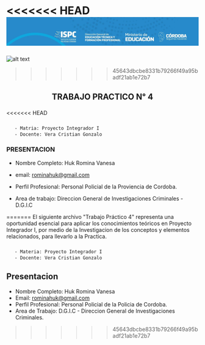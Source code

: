 <<<<<<< HEAD
![alt text](src/encabezado.jpg)
=======
![alt text](../src/encabezado.png)
>>>>>>> 45643dbcbe8331b79266f49a95badf21ab1e72b7

## <p style="text-align: center;">TRABAJO PRACTICO N° 4</p>


<<<<<<< HEAD
### <p>  
       - Matria: Proyecto Integrador I
       - Docente: Vera Cristian Gonzalo
</P>

### PRESENTACION

- Nombre Completo: Huk Romina Vanesa

- email: rominahuk@gmail.com

- Perfil Profesional: Personal Policial de la Proviencia de Cordoba.

- Area de trabajo: Direccion General de Investigaciones Criminales - D.G.I.C

  

=======
El siguiente archivo "Trabajo Práctico 4" representa una oportunidad esencial para aplicar los
conocimientos teóricos en Proyecto Integrador I, por medio de la Investigacion de los conceptos y elementos relacionados, para llevarlo a la Practica.

### <p>  
       - Materia: Proyecto Integrador I
       - Docente: Vera Cristian Gonzalo
</P>

## Presentacion 
- Nombre Completo: Huk Romina Vanesa
- Email: rominahuk@gmail.com
- Perfil Profesional: Personal Policial de la Policia de Cordoba.
- Area de Trabajo: D.G.I.C - Direccion General de Investigaciones Criminales.




>>>>>>> 45643dbcbe8331b79266f49a95badf21ab1e72b7
